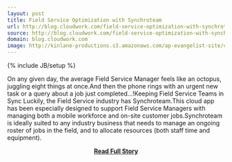 ```yaml
---
layout: post
title: Field Service Optimization with Synchroteam
url: http://blog.cloudwork.com/field-service-optimization-with-synchroteam/
source: http://blog.cloudwork.com/field-service-optimization-with-synchroteam/
domain: blog.cloudwork.com
image: http://kinlane-productions.s3.amazonaws.com/ap-evangelist-site/curated/screenshots/9504_blog_cloudwork_com.png
---
```

{% include JB/setup %}<p>On any given day, the average Field Service Manager feels like an octopus, juggling eight things at once.And then the phone rings with an urgent new task or a query about a job just completed…!Keeping Field Service Teams in Sync Luckily, the Field Service industry has Synchroteam.This cloud app has been especially designed to support Field Service Managers with managing both a mobile workforce and on-site customer jobs.Synchroteam is ideally suited to any industry business that needs to manage an ongoing roster of jobs in the field, and to allocate resources (both staff time and equipment).</p>
<center><p><a href="http://blog.cloudwork.com/field-service-optimization-with-synchroteam/" style='padding:25px; font-sze:18px; font-weight: bold;'>Read Full Story</a></p></center>
